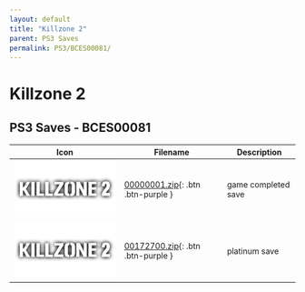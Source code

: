 ```yaml
---
layout: default
title: "Killzone 2"
parent: PS3 Saves
permalink: PS3/BCES00081/
---
```

# Killzone 2

## PS3 Saves - BCES00081

| Icon | Filename | Description |
|------|----------|-------------|
| ![Killzone 2](ICON0.PNG) | [00000001.zip](00000001.zip){: .btn .btn-purple } | game completed save |
| ![Killzone 2](ICON0.PNG) | [00172700.zip](00172700.zip){: .btn .btn-purple } | platinum save |
